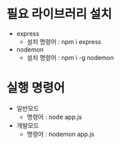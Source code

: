 # 필요 라이브러리 설치

- express
  - 설치 명령어 : npm i express
- nodemon
  - 설치 명령어 : npm i -g nodemon

# 실행 명령어

- 일반모드
  - 명령어 : node app.js
- 개발모드
  - 명령어 : nodemon app.js

